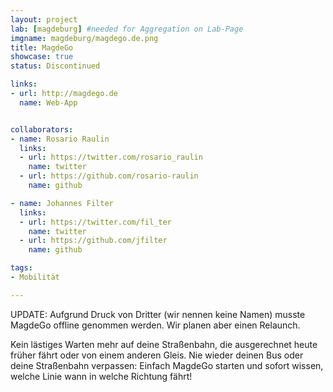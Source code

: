 ```yaml
---
layout: project
lab: [magdeburg] #needed for Aggregation on Lab-Page
imgname: magdeburg/magdego.de.png
title: MagdeGo
showcase: true
status: Discontinued

links:
- url: http://magdego.de
  name: Web-App


collaborators:
- name: Rosario Raulin
  links:
  - url: https://twitter.com/rosario_raulin
    name: twitter
  - url: https://github.com/rosario-raulin
    name: github

- name: Johannes Filter
  links:
  - url: https://twitter.com/fil_ter
    name: twitter
  - url: https://github.com/jfilter
    name: github

tags:
- Mobilität

---
```


UPDATE: Aufgrund Druck von Dritter (wir nennen keine Namen) musste MagdeGo offline genommen werden. Wir planen aber einen Relaunch.

Kein lästiges Warten mehr auf deine Straßenbahn, die ausgerechnet heute früher fährt oder von einem anderen Gleis. Nie wieder deinen Bus oder deine Straßenbahn verpassen: Einfach MagdeGo starten und sofort wissen, welche Linie wann in welche Richtung fährt!
